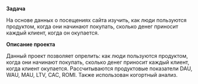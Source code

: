 **Задача**

На основе данных о посещениях сайта изучить, как люди пользуются продуктом, когда они начинают покупать, сколько денег приносит каждый клиент, когда он окупается.

**Описание проекта**

Данный проект позволяет опрелить: как люди пользуются продуктом, когда они начинают покупать, сколько денег приносит каждый клиент, когда клиент окупается. Рассчитываются продуктовые показатели DAU, WAU, MAU,  LTV, CAC, ROMI. Также использован когортный анализ.

